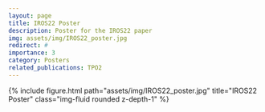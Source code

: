 ```yaml
---
layout: page
title: IROS22 Poster
description: Poster for the IROS22 paper
img: assets/img/IROS22_poster.jpg
redirect: #
importance: 3
category: Posters
related_publications: TPO2
---
```


<div class="row">
    <div class="col-sm mt-3 mt-md-0">
        {% include figure.html path="assets/img/IROS22_poster.jpg" title="IROS22 Poster" class="img-fluid rounded z-depth-1" %}
    </div>
</div>


